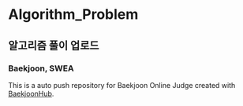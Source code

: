# Algorithm_Problem
## 알고리즘 풀이 업로드
### Baekjoon, SWEA
This is a auto push repository for Baekjoon Online Judge created with [BaekjoonHub](https://github.com/BaekjoonHub/BaekjoonHub).
